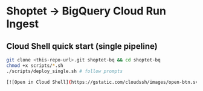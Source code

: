 # Shoptet → BigQuery Cloud Run Ingest


## Cloud Shell quick start (single pipeline)
```bash
git clone <this-repo-url>.git shoptet-bq && cd shoptet-bq
chmod +x scripts/*.sh
./scripts/deploy_single.sh # follow prompts

[![Open in Cloud Shell](https://gstatic.com/cloudssh/images/open-btn.svg)](https://shell.cloud.google.com/cloudshell/open?cloudshell_git_repo=https://github.com/toolsproficiogit/shoptet-bq-ingest.git)

